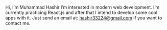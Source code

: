 Hi, I’m Muhammad Hashir
I’m interested in modern web development.
I’m currently practicing React.js and after that I intend to develop some cool apps with it.
Just send an email at: hashir33224@gmail.com 
if you want to contact me.
